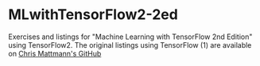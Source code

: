 # MLwithTensorFlow2-2ed
Exercises and listings for "Machine Learning with TensorFlow 2nd Edition" using TensorFlow2. The original listings using TensorFlow (1) are available on [Chris Mattmann's GitHub](https://github.com/chrismattmann/MLwithTensorFlow2ed)
